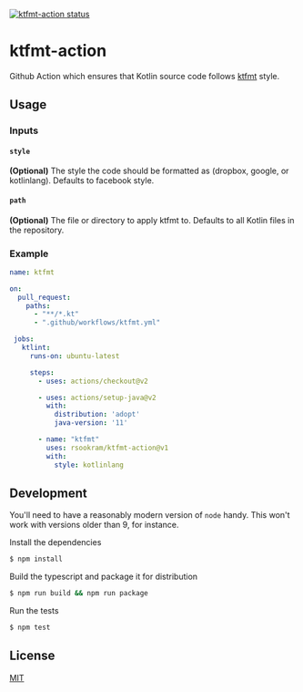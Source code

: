 <a href="https://github.com/rsookram/ktfmt-action/actions"><img alt="ktfmt-action status" src="https://github.com/rsookram/ktfmt-action/workflows/build-test/badge.svg"></a>

# ktfmt-action

Github Action which ensures that Kotlin source code follows [ktfmt](https://github.com/facebookincubator/ktfmt) style.

## Usage

### Inputs

#### `style`

**(Optional)** The style the code should be formatted as (dropbox, google, or kotlinlang). Defaults to facebook style.

#### `path`

**(Optional)** The file or directory to apply ktfmt to. Defaults to all Kotlin files in the repository.

### Example

```yaml
name: ktfmt

on:
  pull_request:
    paths:
      - "**/*.kt"
      - ".github/workflows/ktfmt.yml"

 jobs:
   ktlint:
     runs-on: ubuntu-latest

     steps:
       - uses: actions/checkout@v2

       - uses: actions/setup-java@v2
         with:
           distribution: 'adopt'
           java-version: '11'

       - name: "ktfmt"
         uses: rsookram/ktfmt-action@v1
         with:
           style: kotlinlang
```

## Development

You'll need to have a reasonably modern version of `node` handy. This won't work with versions older than 9, for instance.

Install the dependencies
```bash
$ npm install
```

Build the typescript and package it for distribution
```bash
$ npm run build && npm run package
```

Run the tests
```bash
$ npm test
```

## License

[MIT](LICENSE)
